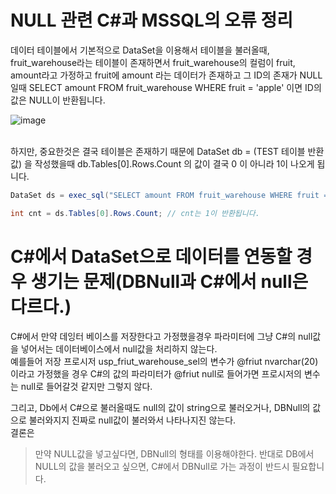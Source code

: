 # NULL 관련 C#과 MSSQL의 오류 정리

데이터 테이블에서 기본적으로 DataSet을 이용해서 테이블을 불러올때, fruit_warehouse라는 테이블이 존재하면서
  fruit_warehouse의 컬럼이 fruit, amount라고 가정하고 fruit에 amount 라는 데이터가 존재하고 그 ID의 존재가 NULL 일때
SELECT amount FROM fruit_warehouse WHERE fruit = 'apple' 이면 ID의값은 NULL이 반환됩니다.

![image](https://user-images.githubusercontent.com/60413291/155728537-92c4266f-a35d-4838-a23b-e04eaa3f7d8a.png)

<br/>
하지만, 중요한것은 결국 테이블은 존재하기 때문에 DataSet db = (TEST 테이블 반환값) 을 작성했을때 db.Tables[0].Rows.Count 의 값이 결국 0 이 아니라 1이 나오게 됩니다.

```C#
DataSet ds = exec_sql("SELECT amount FROM fruit_warehouse WHERE fruit = 'apple'"); // exec_sql은 sql을 실행하는 함수라고 가정합니다.

int cnt = ds.Tables[0].Rows.Count; // cnt는 1이 반환됩니다.
```

# C#에서 DataSet으로 데이터를 연동할 경우 생기는 문제(DBNull과 C#에서 null은 다르다.)

C#에서 만약 데잉터 베이스를 저장한다고 가정했을경우 파라미터에 그냥 C#의 null값을 넣어서는 데이터베이스에서 null값을 처리하지 않는다.
<br/>
예를들어 저장 프로시저 usp_friut_warehouse_sel의 변수가 @friut nvarchar(20)이라고 가정했을 경우
C#의 값의 파라미터가 @friut null로 들어가면 프로시저의 변수는 null로 들어갈것 같지만 그렇지 않다.

그리고, Db에서 C#으로 불러올때도 null의 값이 string으로 불러오거나, DBNull의 값으로 불러와지지 진짜로 null값이 불러와서 나타나지진 않는다.
<br/>
결론은

> 만약 NULL값을 넣고싶다면, DBNull의 형태를 이용해야한다. 반대로 DB에서 NULL의 값을 불러오고 싶으면, C#에서 DBNull로 가는 과정이 반드시 필요합니다.

